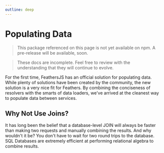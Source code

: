 ```yaml
---
outline: deep
---
```


# Populating Data

<BlockQuote type="danger" label="Unpublished">

This package referenced on this page is not yet available on npm. A pre-release will be available, soon.

</BlockQuote>

<BlockQuote label="Work in Progress">

These docs are incomplete. Feel free to review with the understanding that they will continue to evolve.

</BlockQuote>

For the first time, FeathersJS has an official solution for populating data. While plenty of solutions have been created by the community, the new solution is a very nice fit for Feathers. By combining the conciseness of resolvers with the smarts of data loaders, we've arrived at the cleanest way to populate data between services.

## Why Not Use Joins?

It has long been the belief that a database-level JOIN will always be faster than making two requests and manually combining the results. And why wouldn't it be? You don't have to wait for two round trips to the database. SQL Databases are extremely efficient at performing relational algebra to combine results.
